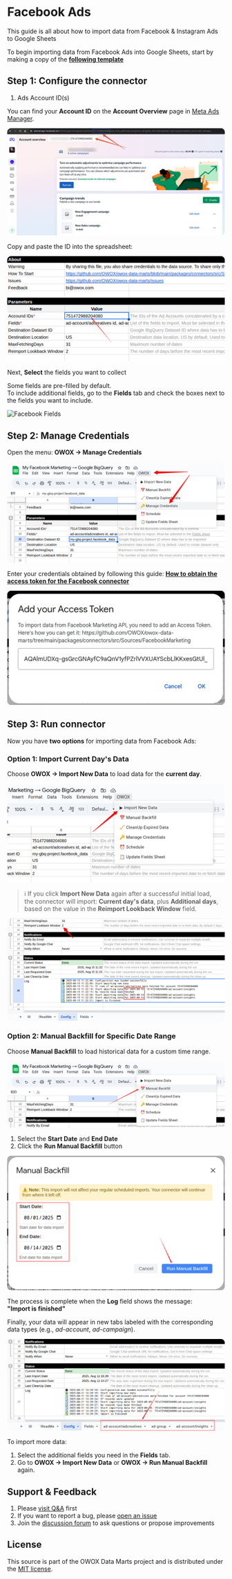 # Facebook Ads

This guide is all about how to import data from Facebook & Instagram Ads to Google Sheets

To begin importing data from Facebook Ads into Google Sheets, start by making a copy of the **[following template](https://docs.google.com/spreadsheets/d/1OgpGMnQqUpS23rmOyA2gTVO2FK48oPS7tJGBp9NYJy4/copy)**

## Step 1: Configure the connector

1. Ads Account ID(s)

You can find your **Account ID** on the **Account Overview** page in [Meta Ads Manager](https://adsmanager.facebook.com/adsmanager/manage/accounts).  

![Facebook Account ID](./res/fb_accountid.png)

Copy and paste the ID into the spreadsheet:  

![Account ID](./res/fb_pasteid.png)

Next, **Select** the fields you want to collect

Some fields are pre-filled by default.  
To include additional fields, go to the **Fields** tab and check the boxes next to the fields you want to include.

![Facebook Fields](,/res/fb_fields.png)

## Step 2: Manage Credentials

Open the menu: **OWOX → Manage Credentials**

![Facebook Credentials](./res/fb_credentials.png)

Enter your credentials obtained by following this guide: [**How to obtain the access token for the Facebook connector**](../../packages/connectors/src/Sources/FacebookMarketing/CREDENTIALS.md)

![Facebook Token](./res/fb_token.png)

## Step 3: Run connector

Now you have **two options** for importing data from Facebook Ads:

### Option 1: Import Current Day's Data

Choose **OWOX → Import New Data** to load data for the **current day**.

![Facebook Import New Data](./res/facebook_newdata.png)

> ℹ️ If you click **Import New Data** again after a successful initial load,  
> the connector will import: **Current day's data**, plus **Additional days**, based on the value in the **Reimport Lookback Window** field.

![Facebook Reimport](./res/facebook_reimport.png)

### Option 2: Manual Backfill for Specific Date Range

Choose **Manual Backfill** to load historical data for a custom time range.

![Facebook Backfill](./res/facebook_backfill.png)

1. Select the **Start Date** and **End Date**  
2. Click the **Run Manual Backfill** button

![Facebook Run Backfill](./res/facebook_runbackfill.png)

The process is complete when the **Log** field shows the message:  
**"Import is finished"**  

Finally, your data will appear in new tabs labeled with the corresponding data types (e.g., *ad-account*, *ad-campaign*).  

![Facebook Import Success Sheets](./res/facebook_importsheets.png)

To import more data:

1. Select the additional fields you need in the **Fields** tab.
2. Go to **OWOX → Import New Data** or **OWOX → Run Manual Backfill** again.

## Support & Feedback

1. Please [visit Q&A](https://github.com/OWOX/owox-data-marts/discussions/categories/q-a) first
2. If you want to report a bug, please [open an issue](https://github.com/OWOX/owox-data-marts/issues)
3. Join the [discussion forum](https://github.com/OWOX/owox-data-marts/discussions) to ask questions or propose improvements

## License

This source is part of the OWOX Data Marts project and is distributed under the [MIT license](../../licenses/MIT.md).
